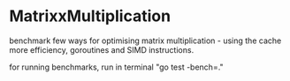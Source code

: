# MatrixxMultiplication
benchmark few ways for optimising matrix multiplication - using the cache more efficiency, goroutines and SIMD instructions.

for running benchmarks, run in terminal "go test -bench=."

